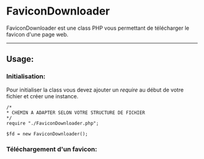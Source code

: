 # FaviconDownloader
FaviconDownloader est une class PHP vous permettant de télécharger le favicon d'une page web.

----

## Usage:

### Initialisation:
Pour initialiser la class vous devez ajouter un *require* au début de votre fichier et créer une instance.
~~~
/*
* CHEMIN A ADAPTER SELON VOTRE STRUCTURE DE FICHIER
*/
require "./FaviconDownloader.php";

$fd = new FaviconDownloader();
~~~

### Téléchargement d'un favicon:
